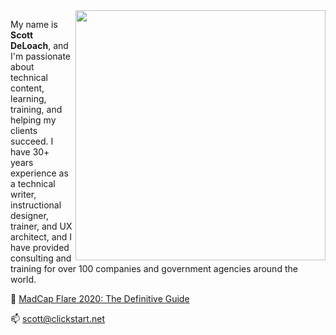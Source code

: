 <img src="https://www.clickstart.net/Resources/Images/about_scott.png" raw=true height="400" align="right">  
  
My name is **Scott DeLoach**, and I'm  passionate about technical content, learning, training, and helping my clients succeed. I have 30+ years experience as a technical writer, instructional designer, trainer, and UX architect, and I have provided consulting and training for over 100 companies and government agencies around the world.  
  
📘 [MadCap Flare 2020: The Definitive Guide](https://www.clickstart.net/books_book_flare.htm)  
  
📫 scott@clickstart.net

<!--

- 🔭 I’m currently working on ...
- 🌱 I’m currently learning ...
- 👯 I’m looking to collaborate on ...
- 🤔 I’m looking for help with ...
- 💬 Ask me about ...
- 📫 How to reach me: ...
- 😄 Pronouns: ...
- ⚡ Fun fact: ...
-->
